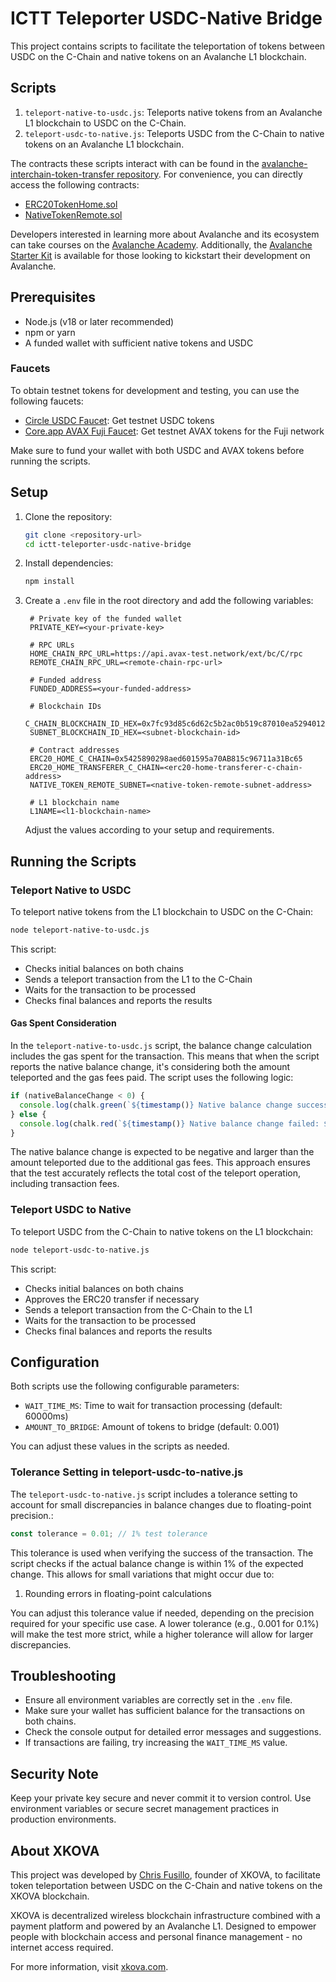 # ICTT Teleporter USDC-Native Bridge

This project contains scripts to facilitate the teleportation of tokens between USDC on the C-Chain and native tokens on an Avalanche L1 blockchain.

## Scripts

1. `teleport-native-to-usdc.js`: Teleports native tokens from an Avalanche L1 blockchain to USDC on the C-Chain.
2. `teleport-usdc-to-native.js`: Teleports USDC from the C-Chain to native tokens on an Avalanche L1 blockchain.

The contracts these scripts interact with can be found in the [avalanche-interchain-token-transfer repository](https://github.com/ava-labs/avalanche-interchain-token-transfer). For convenience, you can directly access the following contracts:

- [ERC20TokenHome.sol](https://github.com/ava-labs/avalanche-interchain-token-transfer/blob/main/contracts/src/TokenHome/ERC20TokenHome.sol)
- [NativeTokenRemote.sol](https://github.com/ava-labs/avalanche-interchain-token-transfer/blob/main/contracts/src/TokenRemote/NativeTokenRemote.sol)

Developers interested in learning more about Avalanche and its ecosystem can take courses on the [Avalanche Academy](https://academy.avax.network/). Additionally, the [Avalanche Starter Kit](https://github.com/ava-labs/avalanche-starter-kit) is available for those looking to kickstart their development on Avalanche.

## Prerequisites

- Node.js (v18 or later recommended)
- npm or yarn
- A funded wallet with sufficient native tokens and USDC

### Faucets

To obtain testnet tokens for development and testing, you can use the following faucets:

- [Circle USDC Faucet](https://faucet.circle.com/): Get testnet USDC tokens
- [Core.app AVAX Fuji Faucet](https://core.app/tools/testnet-faucet/?subnet=c&token=c): Get testnet AVAX tokens for the Fuji network

Make sure to fund your wallet with both USDC and AVAX tokens before running the scripts.

## Setup

1. Clone the repository:

   ```sh
   git clone <repository-url>
   cd ictt-teleporter-usdc-native-bridge
   ```

2. Install dependencies:

   ```sh
   npm install
   ```

3. Create a `.env` file in the root directory and add the following variables:

   ```env
    # Private key of the funded wallet
    PRIVATE_KEY=<your-private-key>

    # RPC URLs
    HOME_CHAIN_RPC_URL=https://api.avax-test.network/ext/bc/C/rpc
    REMOTE_CHAIN_RPC_URL=<remote-chain-rpc-url>

    # Funded address
    FUNDED_ADDRESS=<your-funded-address>

    # Blockchain IDs
    C_CHAIN_BLOCKCHAIN_ID_HEX=0x7fc93d85c6d62c5b2ac0b519c87010ea5294012d1e407030d6acd0021cac10d5
    SUBNET_BLOCKCHAIN_ID_HEX=<subnet-blockchain-id>

    # Contract addresses
    ERC20_HOME_C_CHAIN=0x5425890298aed601595a70AB815c96711a31Bc65
    ERC20_HOME_TRANSFERER_C_CHAIN=<erc20-home-transferer-c-chain-address>
    NATIVE_TOKEN_REMOTE_SUBNET=<native-token-remote-subnet-address>

    # L1 blockchain name
    L1NAME=<l1-blockchain-name>
   ```

   Adjust the values according to your setup and requirements.

## Running the Scripts

### Teleport Native to USDC

To teleport native tokens from the L1 blockchain to USDC on the C-Chain:

```sh
node teleport-native-to-usdc.js
```

This script:

- Checks initial balances on both chains
- Sends a teleport transaction from the L1 to the C-Chain
- Waits for the transaction to be processed
- Checks final balances and reports the results

#### Gas Spent Consideration

In the `teleport-native-to-usdc.js` script, the balance change calculation includes the gas spent for the transaction. This means that when the script reports the native balance change, it's considering both the amount teleported and the gas fees paid. The script uses the following logic:

```javascript
if (nativeBalanceChange < 0) {
  console.log(chalk.green(`${timestamp()} Native balance change successful: ${nativeBalanceChange} tokens (inclusive of gas spent)`));
} else {
  console.log(chalk.red(`${timestamp()} Native balance change failed: ${nativeBalanceChange} tokens`));
}
```

The native balance change is expected to be negative and larger than the amount teleported due to the additional gas fees. This approach ensures that the test accurately reflects the total cost of the teleport operation, including transaction fees.

### Teleport USDC to Native

To teleport USDC from the C-Chain to native tokens on the L1 blockchain:

```sh
node teleport-usdc-to-native.js
```

This script:

- Checks initial balances on both chains
- Approves the ERC20 transfer if necessary
- Sends a teleport transaction from the C-Chain to the L1
- Waits for the transaction to be processed
- Checks final balances and reports the results

## Configuration

Both scripts use the following configurable parameters:

- `WAIT_TIME_MS`: Time to wait for transaction processing (default: 60000ms)
- `AMOUNT_TO_BRIDGE`: Amount of tokens to bridge (default: 0.001)

You can adjust these values in the scripts as needed.

### Tolerance Setting in teleport-usdc-to-native.js

The `teleport-usdc-to-native.js` script includes a tolerance setting to account for small discrepancies in balance changes due to floating-point precision.:

```javascript
const tolerance = 0.01; // 1% test tolerance
```

This tolerance is used when verifying the success of the transaction. The script checks if the actual balance change is within 1% of the expected change. This allows for small variations that might occur due to:

1. Rounding errors in floating-point calculations

You can adjust this tolerance value if needed, depending on the precision required for your specific use case. A lower tolerance (e.g., 0.001 for 0.1%) will make the test more strict, while a higher tolerance will allow for larger discrepancies.

## Troubleshooting

- Ensure all environment variables are correctly set in the `.env` file.
- Make sure your wallet has sufficient balance for the transactions on both chains.
- Check the console output for detailed error messages and suggestions.
- If transactions are failing, try increasing the `WAIT_TIME_MS` value.

## Security Note

Keep your private key secure and never commit it to version control. Use environment variables or secure secret management practices in production environments.

## About XKOVA

This project was developed by [Chris Fusillo](https://x.com/chrisfusillo), founder of XKOVA, to facilitate token teleportation between USDC on the C-Chain and native tokens on the XKOVA blockchain.

XKOVA is decentralized wireless blockchain infrastructure combined with a payment platform and powered by an Avalanche L1. Designed to empower people with blockchain access and personal finance management - no internet access required.

For more information, visit [xkova.com](https://xkova.com).
